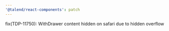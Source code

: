 ```yaml
---
'@talend/react-components': patch
---
```


fix(TDP-11750): WithDrawer content hidden on safari due to hidden overflow
